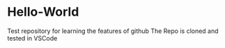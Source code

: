 # Hello-World
Test repository for learning the features of github
The Repo is cloned and tested in VSCode

